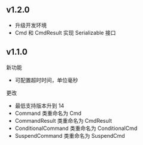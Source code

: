 ## v1.2.0

* 升级开发环境
* Cmd 和 CmdResult 实现 Serializable 接口

## v1.1.0

新功能

* 可配置超时时间，单位毫秒

更改

* 最低支持版本升到 14
* Command 类重命名为 Cmd
* CommandResult 类重命名为 CmdResult
* ConditionalCommand 类重命名为 ConditionalCmd
* SuspendCommand 类重命名为 SuspendCmd